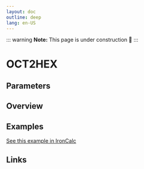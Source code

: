 ```yaml
---
layout: doc
outline: deep
lang: en-US
---
```


::: warning
**Note:** This page is under construction 🚧
:::

# OCT2HEX

## Parameters

## Overview

## Examples

[See this example in IronCalc](https://app.ironcalc.com/?filename=oct2hex)

## Links